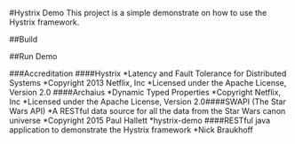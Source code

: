 #Hystrix Demo
This project is a simple demonstrate on how to use the Hystrix framework. 


##Build


##Run Demo
  



###Accreditation
####Hystrix
*Latency and Fault Tolerance for Distributed Systems
*Copyright 2013 Netflix, Inc
*Licensed under the Apache License, Version 2.0
####Archaius
*Dynamic Typed Properties
*Copyright Netflix, Inc
*Licensed under the Apache License, Version 2.0
​####SWAPI (The Star Wars API)
*A RESTful data source for all the data from the Star Wars canon universe
*Copyright 2015 Paul Hallett
*hystrix-demo
####RESTful java application to demonstrate the Hystrix framework
*Nick Braukhoff